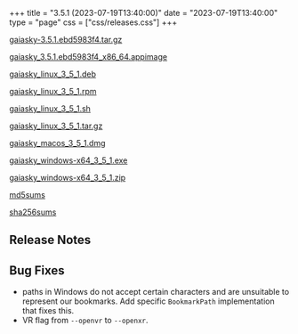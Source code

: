 +++
title = "3.5.1 (2023-07-19T13:40:00)"
date = "2023-07-19T13:40:00"
type = "page"
css = ["css/releases.css"]
+++

<section class="download-links">

<div class="package">

[gaiasky-3.5.1.ebd5983f4.tar.gz](https://gaia.ari.uni-heidelberg.de/gaiasky/releases/3.5.1.ebd5983f4/gaiasky-3.5.1.ebd5983f4.tar.gz)

</div>
<div class="package">

[gaiasky_3.5.1.ebd5983f4_x86_64.appimage](https://gaia.ari.uni-heidelberg.de/gaiasky/releases/3.5.1.ebd5983f4/gaiasky_3.5.1.ebd5983f4_x86_64.appimage)

</div>
<div class="package">

[gaiasky_linux_3_5_1.deb](https://gaia.ari.uni-heidelberg.de/gaiasky/releases/3.5.1.ebd5983f4/gaiasky_linux_3_5_1.deb)

</div>
<div class="package">

[gaiasky_linux_3_5_1.rpm](https://gaia.ari.uni-heidelberg.de/gaiasky/releases/3.5.1.ebd5983f4/gaiasky_linux_3_5_1.rpm)

</div>
<div class="package">

[gaiasky_linux_3_5_1.sh](https://gaia.ari.uni-heidelberg.de/gaiasky/releases/3.5.1.ebd5983f4/gaiasky_linux_3_5_1.sh)

</div>
<div class="package">

[gaiasky_linux_3_5_1.tar.gz](https://gaia.ari.uni-heidelberg.de/gaiasky/releases/3.5.1.ebd5983f4/gaiasky_linux_3_5_1.tar.gz)

</div>
<div class="package">

[gaiasky_macos_3_5_1.dmg](https://gaia.ari.uni-heidelberg.de/gaiasky/releases/3.5.1.ebd5983f4/gaiasky_macos_3_5_1.dmg)

</div>
<div class="package">

[gaiasky_windows-x64_3_5_1.exe](https://gaia.ari.uni-heidelberg.de/gaiasky/releases/3.5.1.ebd5983f4/gaiasky_windows-x64_3_5_1.exe)

</div>
<div class="package">

[gaiasky_windows-x64_3_5_1.zip](https://gaia.ari.uni-heidelberg.de/gaiasky/releases/3.5.1.ebd5983f4/gaiasky_windows-x64_3_5_1.zip)

</div>
<div class="package">

[md5sums](https://gaia.ari.uni-heidelberg.de/gaiasky/releases/3.5.1.ebd5983f4/md5sums)

</div>
<div class="package">

[sha256sums](https://gaia.ari.uni-heidelberg.de/gaiasky/releases/3.5.1.ebd5983f4/sha256sums)

</div>


</section>

<section class="release-notes">

# Release Notes


## Bug Fixes
- paths in Windows do not accept certain characters and are unsuitable to represent our bookmarks. Add specific `BookmarkPath` implementation that fixes this.
- VR flag from `--openvr` to `--openxr`.

</section>